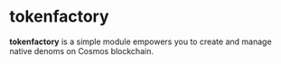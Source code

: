 # tokenfactory

**tokenfactory** is a simple module empowers you to create and manage native denoms on Cosmos blockchain.

